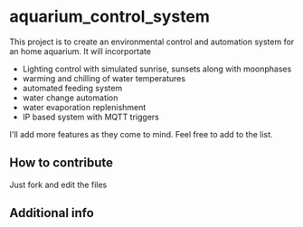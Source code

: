 # aquarium_control_system
This project is to create an environmental control and automation system for an home aquarium.
It will incorportate 
- Lighting control with simulated sunrise, sunsets along with moonphases
- warming and chilling of water temperatures
- automated feeding system
- water change automation
- water evaporation replenishment
- IP based system with MQTT triggers

I'll add more features as they come to mind. Feel free to add to the list. 

## How to contribute
Just fork and edit the files 

## Additional info
